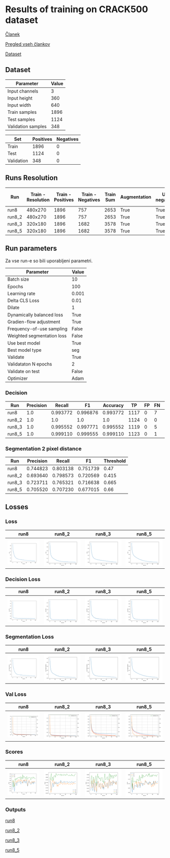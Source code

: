 # Results of training on CRACK500 dataset

[Članek](https://ieeexplore.ieee.org/stamp/stamp.jsp?tp=&arnumber=9680172)

[Pregled vseh člankov](https://docs.google.com/spreadsheets/d/1AUmJ-JQtpvQt3Rs0maRirAxbBW6zBOBaPq1kVDSdvK0/edit?usp=sharing)

[Dataset](https://github.com/fyangneil/pavement-crack-detection)

## Dataset

| Parameter         | Value       |
| -----------       | ----------- |
| Input channels    | 3           |
| Input height      | 360         |
| Input width       | 640         |
| Train samples     | 1896        |
| Test samples      | 1124        |
| Validation samples| 348         |

| Set         | Positives   | Negatives   |
| ----------- | ----------- | ----------- |
| Train       | 1896        | 0           |
| Test        | 1124        | 0           |
| Validation  | 348         | 0           |

## Runs Resolution

| Run         | Train - Resolution  | Train - Positives   | Train - Negatives   | Train Sum   | Augmentation  | Use negatives | Hard negative mining |
| ----------- | ------------------- | ------------------- | ------------------- | ----------- | ------------- | ------------- | -------------------- |
| run8        | 480x270             | 1896                | 757                 | 2653        | True          | True          | -                    |
| run8_2      | 480x270             | 1896                | 757                 | 2653        | True          | True          | 5 0.1                |
| run8_3      | 320x180             | 1896                | 1682                | 3578        | True          | True          | -                    |
| run8_5      | 320x180             | 1896                | 1682                | 3578        | True          | True          | 5 0.1                |

## Run parameters

Za vse run-e so bili uporabljeni parametri.

| Parameter                      | Value       |
| -----------                    | ----------- |
| Batch size                     | 10          |
| Epochs                         | 100         |
| Learning rate                  | 0.001       |
| Delta CLS Loss                 | 0.01        |
| Dilate                         | 1           |
| Dynamically balanced loss      | True        |
| Gradien-flow adjustment        | True        |
| Frequency-of-use sampling      | False       |
| Weighted segmentation loss     | False       |
| Use best model                 | True        |
| Best model type                | seg         |
| Validate                       | True        |
| Validataton N epochs           | 2           |
| Validate on test               | False       |
| Optimizer                      | Adam        |

### Decision

| Run       | Precision | Recall   | F1       | Accuracy | TP   | FP   | FN   | TN   |
| ----------| ----------| ---------| ---------|----------|------|------|------|------|
| run8      | 1.0       | 0.993772 | 0.996876 | 0.993772 | 1117 | 0    | 7    | 0    |
| run8_2    | 1.0       | 1.0      | 1.0      | 1.0      | 1124 | 0    | 0    | 0    |
| run8_3    | 1.0       | 0.995552 | 0.997771 | 0.995552 | 1119 | 0    | 5    | 0    |
| run8_5    | 1.0       | 0.999110 | 0.999555 | 0.999110 | 1123 | 0    | 1    | 0    |

### Segmentation 2 pixel distance

| Run     | Precision     | Recall       | F1           | Threshold |
| --------| --------------| -------------| -------------|-----------|
| run8    | 0.744823      | 0.803138     | 0.751739     | 0.47      |
| run8_2  | 0.693640      | 0.798573     | 0.720569     | 0.415     |
| run8_3  | 0.723711      | 0.765321     | 0.716638     | 0.665     |
| run8_5  | 0.705520      | 0.707230     | 0.677015     | 0.66      |

## Losses

### Loss

| run8                     | run8_2                     | run8_3                     | run8_5                     |
| ------------------------ | -------------------------- | -------------------------- |--------------------------- |
| ![Loss](./run8/loss.png) | ![Loss](./run8_2/loss.png) | ![Loss](./run8_3/loss.png) | ![Loss](./run8_5/loss.png) |

### Decision Loss

| run8                         | run8_2                         | run8_3                         | run8_5                         |
| ---------------------------- | ------------------------------ | ------------------------------ |------------------------------- |
| ![Loss](./run8/loss_dec.png) | ![Loss](./run8_2/loss_dec.png) | ![Loss](./run8_3/loss_dec.png) | ![Loss](./run8_5/loss_dec.png) |

### Segmentation Loss

| run8                         | run8_2                         | run8_3                         | run8_5                         |
| ---------------------------- | ------------------------------ | ------------------------------ |------------------------------- |
| ![Loss](./run8/loss_seg.png) | ![Loss](./run8_2/loss_seg.png) | ![Loss](./run8_3/loss_seg.png) | ![Loss](./run8_5/loss_seg.png) |

### Val Loss

| run8                         | run8_2                         | run8_3                         | run8_5                         |
| ---------------------------- | ------------------------------ | ------------------------------ |------------------------------- |
| ![Loss](./run8/loss_val.png) | ![Loss](./run8_2/loss_val.png) | ![Loss](./run8_3/loss_val.png) | ![Loss](./run8_5/loss_val.png) |

### Scores

| run8                       | run8_2                       | run8_3                       | run8_5                       |
| -------------------------- | ---------------------------- | ---------------------------- |----------------------------- |
| ![Loss](./run8/scores.png) | ![Loss](./run8_2/scores.png) | ![Loss](./run8_3/scores.png) | ![Loss](./run8_5/scores.png) |

### Outputs

[run8](./run8/crack500_run8.out)

[run8_2](./crack500_run8_2.out)

[run8_3](./crack500_run8_3.out)

[run8_5](./crack500_run8_5.out)
